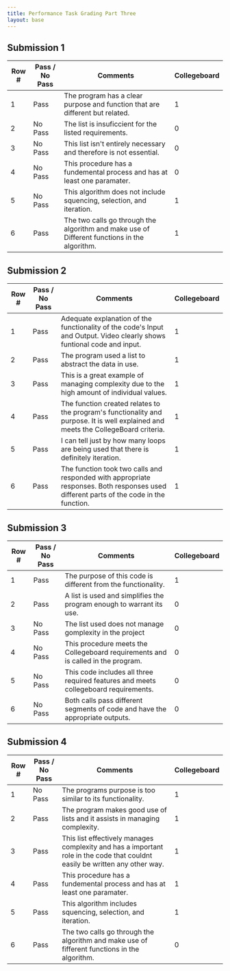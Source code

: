 ```yaml
---
title: Performance Task Grading Part Three
layout: base
---
```


## Submission 1

|Row #|Pass / No Pass|Comments|Collegeboard|
|---|---|----|---|
|1|Pass|The program has a clear purpose and function that are different but related.|1|
|2|No Pass|The list is insuficcient for the listed requirements.|0|
|3|No Pass|This list isn't entirely necessary and therefore is not essential.|0|
|4|No Pass|This procedure has a fundemental process and has at least one paramater.|0|
|5|No Pass|This algorithm does not include squencing, selection, and iteration.|1|
|6|Pass|The two calls go through the algorithm and make use of Different functions in the algorithm.|1|

## Submission 2

|Row #|Pass / No Pass|Comments|Collegeboard|
|---|---|----|---|
|1|Pass|Adequate explanation of the functionality of the code's Input and Output. Video clearly shows funtional code and input.|1|
|2|Pass|The program used a list to abstract the data in use.|1|
|3|Pass|This is a great example of managing complexity due to the high amount of individual values.|1|
|4|Pass|The function created relates to the program's functionality and purpose. It is well explained and meets the CollegeBoard criteria.|1|
|5|Pass|I can tell just by how many loops are being used that there is definitely iteration.|1|
|6|Pass|The function took two calls and responded with appropriate responses. Both responses used different parts of the code in the function.|1|

## Submission 3

|Row #|Pass / No Pass|Comments|Collegeboard|
|---|---|----|---|
|1|Pass|The purpose of this code is different from the functionality.|1|
|2|Pass|A list is used and simplifies the program enough to warrant its use.|0|
|3|No Pass|The list used does not manage gomplexity in the project|0|
|4|No Pass|This procedure meets the Collegeboard requirements and is called in the program.|0|
|5|No Pass|This code includes all three required features and meets collegeboard requirements.|0|
|6|No Pass|Both calls pass different segments of code and have the appropriate outputs. |0|

## Submission 4

|Row #|Pass / No Pass|Comments|Collegeboard|
|---|---|----|---|
|1|No Pass|The programs purpose is too similar to its functionality.|1|
|2|Pass|The program makes good use of lists and it assists in managing complexity.|1|
|3|Pass|This list effectively manages complexity and has a important role in the code that couldnt easily be written any other way.|1|
|4|Pass|This procedure has a fundemental process and has at least one paramater.|1|
|5|Pass|This algorithm includes squencing, selection, and iteration.|1|
|6|Pass|The two calls go through the algorithm and make use of fifferent functions in the algorithm.|0|